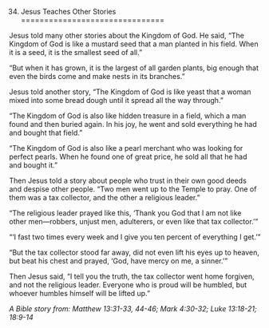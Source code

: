 34. Jesus Teaches Other Stories
===============================

Jesus told many other stories about the Kingdom of God. He said, “The
Kingdom of God is like a mustard seed that a man planted in his field.
When it is a seed, it is the smallest seed of all.”

“But when it has grown, it is the largest of all garden plants, big
enough that even the birds come and make nests in its branches.”

Jesus told another story, “The Kingdom of God is like yeast that a woman
mixed into some bread dough until it spread all the way through.”

“The Kingdom of God is also like hidden treasure in a field, which a man
found and then buried again. In his joy, he went and sold everything he
had and bought that field.”

“The Kingdom of God is also like a pearl merchant who was looking for
perfect pearls. When he found one of great price, he sold all that he
had and bought it.”

Then Jesus told a story about people who trust in their own good deeds
and despise other people. “Two men went up to the Temple to pray. One of
them was a tax collector, and the other a religious leader.”

“The religious leader prayed like this, ‘Thank you God that I am not
like other men—robbers, unjust men, adulterers, or even like that tax
collector.’”

“‘I fast two times every week and I give you ten percent of everything I
get.’”

“But the tax collector stood far away, did not even lift his eyes up to
heaven, but beat his chest and prayed, ‘God, have mercy on me, a
sinner.’”

Then Jesus said, “I tell you the truth, the tax collector went home
forgiven, and not the religious leader. Everyone who is proud will be
humbled, but whoever humbles himself will be lifted up.”

*A Bible story from: Matthew 13:31-33, 44-46; Mark 4:30-32; Luke
13:18-21; 18:9-14*
